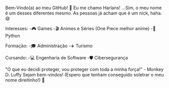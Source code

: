 Bem-Vindo(a) ao meu GitHub! 🌌
Eu me chamo Harlans! ...Sim, o meu nome é um desses diferentes mesmo. As pessoas já acham que é um nick, haha. 😄

Interesses: 
-🎮 Games
-🎬 Animes e Séries (One Piece melhor anime)
-🐍 Python

Formação:
-🎓 Administração
-✈️ Turismo

Cursando:
-💻 Engenharia de Software
-🛡️ Cibersegurança

"O que eu decidi proteger, vou proteger com toda a minha força!" - Monkey D. Luffy
Sejam bem-vindos! (Espero que tenham conseguido soletrar o meu nome direitinho!) 🚀
